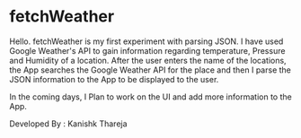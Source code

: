 fetchWeather
============

Hello. fetchWeather is my first experiment with parsing JSON. I have used Google Weather's API to gain information regarding
temperature, Pressure and Humidity of a location. After the user enters the name of the locations, the App searches the Google
Weather API for the place and then I parse the JSON information to the App to be displayed to the user.

In the coming days, I Plan to work on the UI and add more information to the App.

Developed By : Kanishk Thareja

